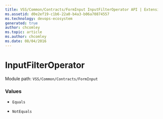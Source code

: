 ```yaml
---
title: VSS/Common/Contracts/FormInput InputFilterOperator API | Extensions for Azure DevOps Services
ms.assetid: d0e2ef19-c1b6-22a0-b4a3-b06a70874557
ms.technology: devops-ecosystem
generated: true
author: chcomley
ms.topic: article
ms.author: chcomley
ms.date: 08/04/2016
---
```


# InputFilterOperator

Module path: `VSS/Common/Contracts/FormInput`

### Values

- `Equals`

- `NotEquals`
